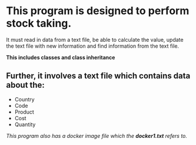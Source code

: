 # This program is designed to perform stock taking.

It must read in data from a text file, be able to calculate the value,
update the text file with new information and find information from  the text file.

**This includes classes and class inheritance**

## Further, it involves a text file which contains data about the:
* Country
* Code
* Product
* Cost
* Quantity

_This program also has a docker image file which the **docker1.txt** refers to._
